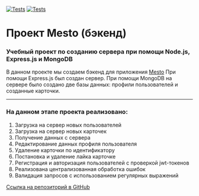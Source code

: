 [![Tests](../../actions/workflows/tests-13-sprint.yml/badge.svg)](../../actions/workflows/tests-13-sprint.yml) [![Tests](../../actions/workflows/tests-14-sprint.yml/badge.svg)](../../actions/workflows/tests-14-sprint.yml)
# Проект Mesto (бэкенд)

### Учебный проект по созданию сервера при помощи Node.js, Express.js и MongoDB

В данном проекте мы создаем бэкенд для приложения [Mesto](https://github.com/glen120/mesto)
При помощи Express.js был создан сервер. При помощи MongoDB на сервере было создано две базы данных: профили пользователей
и созданные карточки.
___
### На данном этапе проекта реализовано:
1. Загрузка на сервер новых пользователей
2. Загрузка на сервер новых карточек
3. Получение данных с сервера
4. Редактирование данных профиля пользователя
5. Удаление карточки по идентификатору
6. Постановка и удаление лайка карточке
7. Регистрация и авторизация пользователей с проверкой jwt-токенов
8. Реализована централизованная обработка ошибок
9. Валидация запросов с использованием регулярных выражений

[Ссылка на репозиторий в GitHub](https://github.com/glen120/express-mesto-gha)
